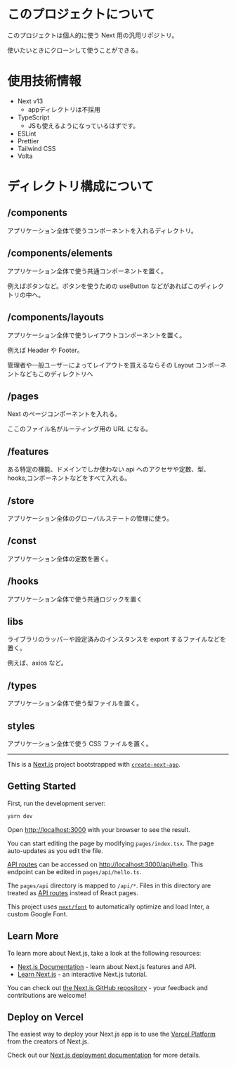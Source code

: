 # このプロジェクトについて

このプロジェクトは個人的に使う Next 用の汎用リポジトリ。

使いたいときにクローンして使うことができる。

# 使用技術情報

- Next v13
  - appディレクトリは不採用
- TypeScript
  - JSも使えるようになっているはずです。
- ESLint
- Prettier
- Tailwind CSS
- Volta

# ディレクトリ構成について

## /components

アプリケーション全体で使うコンポーネントを入れるディレクトリ。

## /components/elements

アプリケーション全体で使う共通コンポーネントを置く。

例えばボタンなど。ボタンを使うための useButton などがあればこのディレクトリの中へ。

## /components/layouts

アプリケーション全体で使うレイアウトコンポーネントを置く。

例えば Header や Footer。

管理者や一般ユーザーによってレイアウトを買えるならその Layout コンポーネントなどもこのディレクトリへ

## /pages

Next のページコンポーネントを入れる。

ここのファイル名がルーティング用の URL になる。

## /features

ある特定の機能、ドメインでしか使わない api へのアクセサや定数、型、hooks,コンポーネントなどをすべて入れる。

## /store

アプリケーション全体のグローバルステートの管理に使う。

## /const

アプリケーション全体の定数を置く。

## /hooks

アプリケーション全体で使う共通ロジックを置く

## libs

ライブラリのラッパーや設定済みのインスタンスを export するファイルなどを置く。

例えば、axios など。

## /types

アプリケーション全体で使う型ファイルを置く。

## styles

アプリケーション全体で使う CSS ファイルを置く。

<hr>

This is a [Next.js](https://nextjs.org/) project bootstrapped with [`create-next-app`](https://github.com/vercel/next.js/tree/canary/packages/create-next-app).

## Getting Started

First, run the development server:

```bash
yarn dev
```

Open [http://localhost:3000](http://localhost:3000) with your browser to see the result.

You can start editing the page by modifying `pages/index.tsx`. The page auto-updates as you edit the file.

[API routes](https://nextjs.org/docs/api-routes/introduction) can be accessed on [http://localhost:3000/api/hello](http://localhost:3000/api/hello). This endpoint can be edited in `pages/api/hello.ts`.

The `pages/api` directory is mapped to `/api/*`. Files in this directory are treated as [API routes](https://nextjs.org/docs/api-routes/introduction) instead of React pages.

This project uses [`next/font`](https://nextjs.org/docs/basic-features/font-optimization) to automatically optimize and load Inter, a custom Google Font.

## Learn More

To learn more about Next.js, take a look at the following resources:

- [Next.js Documentation](https://nextjs.org/docs) - learn about Next.js features and API.
- [Learn Next.js](https://nextjs.org/learn) - an interactive Next.js tutorial.

You can check out [the Next.js GitHub repository](https://github.com/vercel/next.js/) - your feedback and contributions are welcome!

## Deploy on Vercel

The easiest way to deploy your Next.js app is to use the [Vercel Platform](https://vercel.com/new?utm_medium=default-template&filter=next.js&utm_source=create-next-app&utm_campaign=create-next-app-readme) from the creators of Next.js.

Check out our [Next.js deployment documentation](https://nextjs.org/docs/deployment) for more details.
